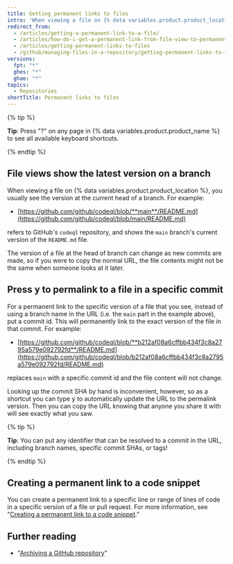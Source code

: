 ```yaml
---
title: Getting permanent links to files
intro: 'When viewing a file on {% data variables.product.product_location %}, you can press the "y" key to update the URL to a permalink to the exact version of the file you see.'
redirect_from:
  - /articles/getting-a-permanent-link-to-a-file/
  - /articles/how-do-i-get-a-permanent-link-from-file-view-to-permanent-blob-url/
  - /articles/getting-permanent-links-to-files
  - /github/managing-files-in-a-repository/getting-permanent-links-to-files
versions:
  fpt: "*"
  ghes: "*"
  ghae: "*"
topics:
  - Repositories
shortTitle: Permanent links to files
---
```


{% tip %}

**Tip**: Press "?" on any page in {% data variables.product.product_name %} to see all available keyboard shortcuts.

{% endtip %}

## File views show the latest version on a branch

When viewing a file on {% data variables.product.product_location %}, you usually see the version at the current head of a branch. For example:

- [https://github.com/github/codeql/blob/**main**/README.md](https://github.com/github/codeql/blob/main/README.md)

refers to GitHub's `codeql` repository, and shows the `main` branch's current version of the `README.md` file.

The version of a file at the head of branch can change as new commits are made, so if you were to copy the normal URL, the file contents might not be the same when someone looks at it later.

## Press <kbd>y</kbd> to permalink to a file in a specific commit

For a permanent link to the specific version of a file that you see, instead of using a branch name in the URL (i.e. the `main` part in the example above), put a commit id. This will permanently link to the exact version of the file in that commit. For example:

- [https://github.com/github/codeql/blob/**b212af08a6cffbb434f3c8a2795a579e092792fd**/README.md](https://github.com/github/codeql/blob/b212af08a6cffbb434f3c8a2795a579e092792fd/README.md)

replaces `main` with a specific commit id and the file content will not change.

Looking up the commit SHA by hand is inconvenient, however, so as a shortcut you can type <kbd>y</kbd> to automatically update the URL to the permalink version. Then you can copy the URL knowing that anyone you share it with will see exactly what you saw.

{% tip %}

**Tip**: You can put any identifier that can be resolved to a commit in the URL, including branch names, specific commit SHAs, or tags!

{% endtip %}

## Creating a permanent link to a code snippet

You can create a permanent link to a specific line or range of lines of code in a specific version of a file or pull request. For more information, see "[Creating a permanent link to a code snippet](/articles/creating-a-permanent-link-to-a-code-snippet/)."

## Further reading

- "[Archiving a GitHub repository](/articles/archiving-a-github-repository)"
